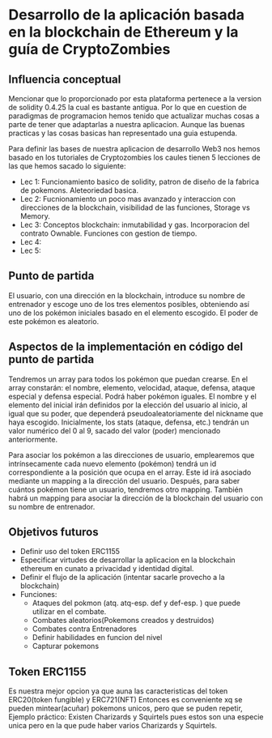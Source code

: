 # Desarrollo de la aplicación basada en la blockchain de Ethereum y la guía de CryptoZombies  


## Influencia conceptual

Mencionar que lo proporcionado por esta plataforma pertenece a la version de solidity 0.4.25 la cual es bastante antigua. Por lo que en cuestion de paradigmas de programacion hemos tenido que actualizar muchas cosas a parte de tener que adaptarlas a nuestra aplicacion. Aunque las buenas practicas y las cosas basicas han representado una guia estupenda.

Para definir las bases de nuestra aplicacion de desarrollo Web3 nos hemos basado en los tutoriales de Cryptozombies los caules tienen 5 lecciones de las que hemos sacado lo siguiente:
- Lec 1: Funcionamiento basico de solidity, patron de diseño de la fabrica de pokemons. Aleteoriedad basica.
- Lec 2: Fucnionamiento un poco mas avanzado y interaccion con direcciones de la blockchain, visibilidad de las funciones, Storage vs Memory.
- Lec 3: Conceptos blockchain: inmutabilidad y gas. Incorporacion del contrato Ownable. Funciones con gestion de tiempo.
- Lec 4: 
- Lec 5:  

## Punto de partida

El usuario, con una dirección en la blockchain, introduce su nombre de entrenador y escoge uno de los tres elementos posibles, obteniendo así uno de los pokémon iniciales basado en el elemento escogido. El poder de este pokémon es aleatorio.

## Aspectos de la implementación en código del punto de partida

Tendremos un array para todos los pokémon que puedan crearse. En el array constarán: el nombre, elemento, velocidad, ataque, defensa, ataque especial y defensa especial. Podrá haber pokémon iguales. El nombre y el elemento del inicial irán definidos por la elección del usuario al inicio, al igual que su poder, que dependerá pseudoaleatoriamente del nickname que haya escogido. Inicialmente, los stats (ataque, defensa, etc.) tendrán un valor numérico del 0 al 9, sacado del valor (poder) mencionado anteriormente.

Para asociar los pokémon a las direcciones de usuario, emplearemos que intrínsecamente cada nuevo elemento (pokémon) tendrá un id correspondiente a la posición que ocupa en el array. Este id irá asociado mediante un mapping a la dirección del usuario. Después, para saber cuántos pokémon tiene un usuario, tendremos otro mapping. También habrá un mapping para asociar la dirección de la blockchain del usuario con su nombre de entrenador.

## Objetivos futuros

- Definir uso del token ERC1155
- Especificar virtudes de desarrollar la aplicacion en la blockchain ethereum en cunato a privacidad y identidad digital.
- Definir el flujo de la aplicación (intentar sacarle provecho a la blockchain)
- Funciones:
  - Ataques del pokmon (atq. atq-esp. def y def-esp. ) que puede utilizar en el combate.
  - Combates aleatorios(Pokemons creados y destruidos)
  - Combates contra Entrenadores
  - Definir habilidades en funcion del nivel
  - Capturar pokemons

## Token ERC1155
Es nuestra mejor opcion ya que auna las caracteristicas del token ERC20(token fungible) y ERC721(NFT) Entonces es conveniente xq se pueden mintear(acuñar) pokemons unicos, pero que se puden repetir, Ejemplo práctico:
Existen Charizards y Squirtels pues estos son una especie unica pero en la que pude haber varios Charizards y Squirtels.


